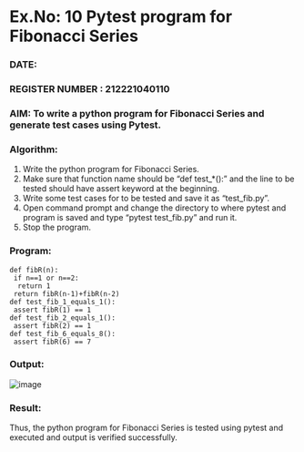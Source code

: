 # Ex.No: 10  Pytest program for Fibonacci Series

### DATE:                                                                            
### REGISTER NUMBER : 212221040110
### AIM: To write a python program for Fibonacci Series and generate test cases using Pytest. 

### Algorithm:

1. Write the python program for Fibonacci Series. 
2. Make sure that function name should be “def test_*():” and the line to be tested 
should have assert keyword at the beginning. 
3. Write some test cases for to be tested and save it as “test_fib.py”. 
4. Open command prompt and change the directory to where pytest and program is 
saved and type “pytest test_fib.py” and run it. 
5. Stop the program.

### Program:
```
def fibR(n): 
 if n==1 or n==2: 
  return 1 
 return fibR(n-1)+fibR(n-2)
def test_fib_1_equals_1(): 
 assert fibR(1) == 1 
def test_fib_2_equals_1(): 
 assert fibR(2) == 1 
def test_fib_6_equals_8(): 
 assert fibR(6) == 7
```
### Output:
![image](https://github.com/user-attachments/assets/33eefdec-d58d-408f-b455-6ab03e88ee9f)
### Result:
Thus, the python program for Fibonacci Series is tested using pytest and executed and output is verified successfully.


